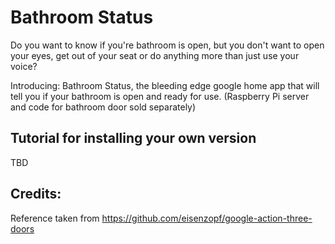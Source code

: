 # Bathroom Status
Do you want to know if you're bathroom is open, but you don't want to open your eyes, get out of your seat or do anything more than just use your voice?

Introducing: Bathroom Status, the bleeding edge google home app that will tell you if your bathroom is open and ready for use. (Raspberry Pi server and code for bathroom door sold separately)

## Tutorial for installing your own version
TBD

## Credits:
Reference taken from https://github.com/eisenzopf/google-action-three-doors
